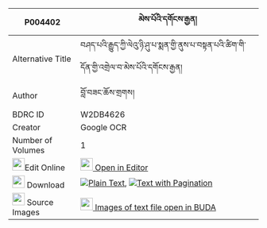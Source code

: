 |P004402|མེས་པོའི་དགོངས་རྒྱན། 
| --- | --- 
|Alternative Title |བཤད་པའི་རྒྱུད་ཀྱི་ལེའུ་ཉི་ཤུ་པ་སྨན་གྱི་ནུས་པ་བསྟན་པའི་ཚིག་གི་དོན་གྱི་འགྲེལ་བ་མེས་པོའི་དགོངས་རྒྱན།
|Author| བློ་བཟང་ཆོས་གྲགས།
|BDRC ID | W2DB4626
|Creator | Google OCR
|Number of Volumes| 1
|<img width="25" src="https://img.icons8.com/color/25/000000/edit-property.png">Edit Online| [<img width="25" src="https://avatars.githubusercontent.com/u/45091458?s=200&v=4"> Open in Editor](http://editor.openpecha.org/P004402)
|<img width="25" src="https://img.icons8.com/fluent/48/000000/download-2.png"/>  Download | [![](https://img.icons8.com/color/20/000000/txt.png)Plain Text](https://github.com/Openpecha/P004402/releases/download/v1/mepo_i_gong_gyen_plain_P004402.zip), [![](https://img.icons8.com/color/20/000000/txt.png)Text with Pagination](https://github.com/Openpecha/P004402/releases/download/v1/mepo_i_gong_gyen_pages_P004402.zip)
|<img width="25" src="https://img.icons8.com/plasticine/100/000000/pictures-folder.png"/>  Source Images | [<img width="25" src="https://library.bdrc.io/icons/BUDA-small.svg"> Images of text file open in BUDA](https://library.bdrc.io/show/bdr:W2DB4626)